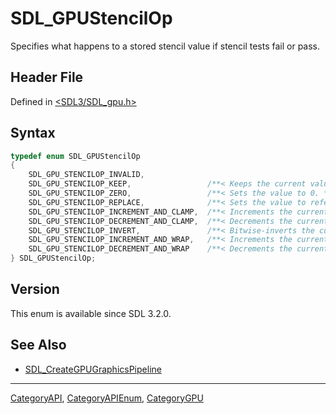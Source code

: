 # SDL_GPUStencilOp

Specifies what happens to a stored stencil value if stencil tests fail or pass.

## Header File

Defined in [<SDL3/SDL_gpu.h>](https://github.com/libsdl-org/SDL/blob/main/include/SDL3/SDL_gpu.h)

## Syntax

```c
typedef enum SDL_GPUStencilOp
{
    SDL_GPU_STENCILOP_INVALID,
    SDL_GPU_STENCILOP_KEEP,                 /**< Keeps the current value. */
    SDL_GPU_STENCILOP_ZERO,                 /**< Sets the value to 0. */
    SDL_GPU_STENCILOP_REPLACE,              /**< Sets the value to reference. */
    SDL_GPU_STENCILOP_INCREMENT_AND_CLAMP,  /**< Increments the current value and clamps to the maximum value. */
    SDL_GPU_STENCILOP_DECREMENT_AND_CLAMP,  /**< Decrements the current value and clamps to 0. */
    SDL_GPU_STENCILOP_INVERT,               /**< Bitwise-inverts the current value. */
    SDL_GPU_STENCILOP_INCREMENT_AND_WRAP,   /**< Increments the current value and wraps back to 0. */
    SDL_GPU_STENCILOP_DECREMENT_AND_WRAP    /**< Decrements the current value and wraps to the maximum value. */
} SDL_GPUStencilOp;
```

## Version

This enum is available since SDL 3.2.0.

## See Also

- [SDL_CreateGPUGraphicsPipeline](SDL_CreateGPUGraphicsPipeline)

----
[CategoryAPI](CategoryAPI), [CategoryAPIEnum](CategoryAPIEnum), [CategoryGPU](CategoryGPU)


